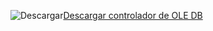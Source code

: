 ![Descargar](../ssms/media/download-icon.png)[Descargar controlador de OLE DB](../connect/oledb/download-oledb-driver-for-sql-server.md)
